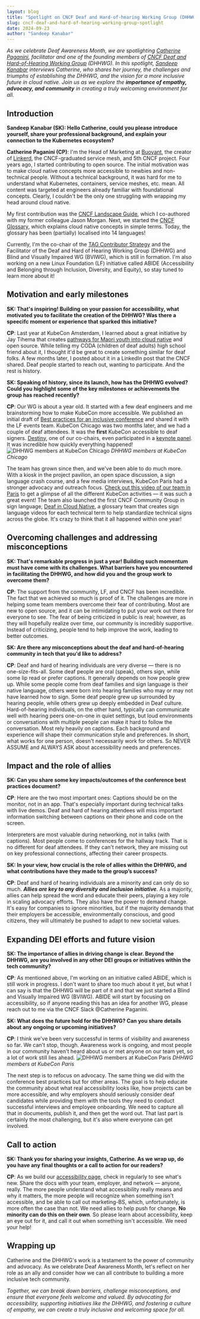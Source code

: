 ```yaml
---
layout: blog
title: "Spotlight on CNCF Deaf and Hard-of-hearing Working Group (DHHWG)"
slug: cncf-deaf-and-hard-of-hearing-working-group-spotlight
date: 2024-09-23
author: "Sandeep Kanabar"
---
```


_As we celebrate Deaf Awareness Month, we are spotlighting [Catherine Paganini](https://www.linkedin.com/in/catherinepaganini/), facilitator and one of the founding members of [CNCF Deaf and Hard-of-Hearing Working Group](https://contribute.cncf.io/accessibility/deaf-and-hard-of-hearing/) (DHHWG). In this spotlight, [Sandeep Kanabar](https://www.linkedin.com/in/sandeepkanabar/) interviews Catherine, who shares her journey, *the challenges and triumphs of establishing the DHHWG, and the vision for a more inclusive future in cloud native*. Join us as we explore the **importance of empathy, advocacy, and community** in creating a truly welcoming environment for all._

## Introduction
**Sandeep Kanabar (SK): Hello Catherine, could you please introduce yourself, share your professional background, and explain your connection to the Kubernetes ecosystem?**

**Catherine Paganini (CP)**: I'm the Head of Marketing at [Buoyant](https://buoyant.io/), the creator of [Linkerd](https://linkerd.io/), the CNCF-graduated service mesh, and 5th CNCF project. Four years ago, I started contributing to open source. The initial motivation was to make cloud native concepts more accessible to newbies and non-technical people. Without a technical background, it was hard for me to understand what Kubernetes, containers, service meshes, etc. mean. All content was targeted at engineers already familiar with foundational concepts. Clearly, I couldn't be the only one struggling with wrapping my head around cloud native. 

My first contribution was the [CNCF Landscape Guide](https://landscape.cncf.io/guide#introduction), which I co-authored with my former colleague Jason Morgan. Next, we started the [CNCF Glossary](https://glossary.cncf.io/), which explains cloud native concepts in simple terms. Today, the glossary has been (partially) localised into 14 languages! 

Currently, I'm the co-chair of the [TAG Contributor Strategy](https://contribute.cncf.io/about/) and the Facilitator of the Deaf and Hard of Hearing Working Group (DHHWG) and Blind and Visually Impaired WG (BVIWG), which is still in formation. I'm also working on a new Linux Foundation (LF) initiative called ABIDE (Accessibility and Belonging through Inclusion, Diversity, and Equity), so stay tuned to learn more about it! 

## Motivation and early milestones
**SK: That's inspiring! Building on your passion for accessibility, what motivated you to facilitate the creation of the DHHWG? Was there a speecifc moment or experience that sparked this initiative?**

**CP**: Last year at KubeCon Amsterdam, I learned about a great initiative by Jay Tihema that creates [pathways for Maori youth into cloud native](https://contribute.cncf.io/resources/videos/2023/from-maori-to-deaf-engineers/) and open source. While telling my CODA (children of deaf adults) high school friend about it, I thought it'd be great to create something similar for deaf folks. A few months later, I posted about it in a LinkedIn post that the CNCF shared. Deaf people started to reach out, wanting to participate. And the rest is history. 

**SK: Speaking of history, since its launch, how has the DHHWG evolved? Could you highlight some of the key milestones or achievements the group has reached recently?**

**CP**: Our WG is about a year old. It started with a few deaf engineers and me brainstorming how to make KubeCon more accessible. We published an initial draft of [Best practices for an inclusive conference](https://contribute.cncf.io/accessibility/deaf-and-hard-of-hearing/conference-best-practices/) and shared it with the LF events team. KubeCon Chicago was two months later, and we had a couple of deaf attendees. It was the **first** KubeCon accessible to deaf signers. [Destiny](https://www.linkedin.com/in/destiny-o-connor-28b2a5255/), one of our co-chairs, even participated in a [keynote panel](https://youtu.be/3WJ_s4Jvbsk?si=iscthTiCyMxoMUqY&t=347). It was incredible how quickly everything happened!
![DHHWG members at KubeCon Chicago](/blog/2024/cncf-dhhwg/cncf-dhhwg-chicago.jpg)
*DHHWG members at KubeCon Chicago*

The team has grown since then, and we've been able to do much more. With a kiosk in the project pavilion, an open space discussion, a sign language crash course, and a few media interviews, KubeCon Paris had a stronger advocacy and outreach focus. [Check out this video of our team in Paris](https://www.youtube.com/watch?v=E8AcyqsgAyQ) to get a glimpse of all the different KubeCon activities — it was such a great event! The team also launched the first CNCF Community Group in sign language, [Deaf in Cloud Native](https://community.cncf.io/deaf-in-cloud-native/), a glossary team that creates sign language videos for each technical term to help standardize technical signs across the globe. It's crazy to think that it all happened within one year! 

## Overcoming challenges and addressing misconceptions
**SK: That's remarkable progress in just a year! Building such momentum must have come with its challenges. What barriers have you encountered in facilitating the DHHWG, and how did you and the group work to overcome them?**

**CP**: The support from the community, LF, and CNCF has been incredible. The fact that we achieved so much is proof of it. The challenges are more in helping some team members overcome their fear of contributing. Most are new to open source, and it can be intimidating to put your work out there for everyone to see. The fear of being criticized in public is real; however, as they will hopefully realize over time, our community is incredibly supportive. Instead of criticizing, people tend to help improve the work, leading to better outcomes.

**SK: Are there any misconceptions about the deaf and hard-of-hearing community in tech that you'd like to address?**

**CP**: Deaf and hard of hearing individuals are very diverse — there is no one-size-fits-all. Some deaf people are oral (speak), others sign, while some lip read or prefer captions. It generally depends on how people grew up. While some people come from deaf families and sign language is their native language, others were born into hearing families who may or may not have learned how to sign. Some deaf people grew up surrounded by hearing people, while others grew up deeply embedded in Deaf culture. Hard-of-hearing individuals, on the other hand, typically can communicate well with hearing peers one-on-one in quiet settings, but loud environments or conversations with multiple people can make it hard to follow the conversation. Most rely heavily on captions. Each background and experience will shape their communication style and preferences. In short, what works for one person, doesn't necessarily work for others. So NEVER ASSUME and ALWAYS ASK about accessibility needs and preferences.

## Impact and the role of allies
**SK: Can you share some key impacts/outcomes of the conference best practices document?**

**CP**: Here are the two most important ones: Captions should be on the monitor, not in an app. That's especially important during technical talks with live demos. Deaf and hard of hearing attendees will miss important information switching between captions on their phone and code on the screen. 

Interpreters are most valuable during networking, not in talks (with captions). Most people come to conferences for the hallway track. That is no different for deaf attendees. If they can't network, they are missing out on key professional connections, affecting their career prospects. 


**SK: In your view, how crucial is the role of allies within the DHHWG, and what contributions have they made to the group’s success?**

**CP**: Deaf and hard of hearing individuals are a minority and can only do so much. ***Allies are key to any diversity and inclusion initiative***. As a majority, allies can help spread the word and educate their peers, playing a key role in scaling advocacy efforts. They also have the power to demand change. It's easy for companies to ignore minorities, but if the majority demands that their employers be accessible, environmentally conscious, and good citizens, they will ultimately be pushed to adapt to new societal values. 

## Expanding DEI efforts and future vision
**SK: The importance of allies in driving change is clear. Beyond the DHHWG, are you involved in any other DEI groups or initiatives within the tech community?**

**CP**: As mentioned above, I'm working on an initiative called ABIDE, which is still work in progress. I don't want to share too much about it yet, but what I can say is that the DHHWG will be part of it and that we just started a Blind and Visually Impaired WG (BVIWG). ABIDE will start by focusing on accessibility, so if anyone reading this has an idea for another WG, please reach out to me via the CNCF Slack @Catherine Paganini.

**SK: What does the future hold for the DHHWG? Can you share details about any ongoing or upcoming initiatives?**

**CP**: I think we've been very successful in terms of visibility and awareness so far. We can't stop, though. Awareness work is ongoing, and most people in our community haven't heard about us or met anyone on our team yet, so a lot of work still lies ahead. 
![DHHWG members at KubeCon Paris](/blog/2024/cncf-dhhwg/cncf-dhhwg-paris.jpg)
*DHHWG members at KubeCon Paris*



The next step is to refocus on advocacy. The same thing we did with the conference best practices but for other areas. The goal is to help educate the community about what real accessibility looks like, how projects can be more accessible, and why employers should seriously consider deaf candidates while providing them with the tools they need to conduct successful interviews and employee onboarding. We need to capture all that in documents, publish it, and then get the word out. That last part is certainly the most challenging, but it's also where everyone can get involved. 

## Call to action
**SK: Thank you for sharing your insights, Catherine. As we wrap up, do you have any final thoughts or a call to action for our readers?**

**CP**: As we build our [accessibility page](https://contribute.cncf.io/accessibility/deaf-and-hard-of-hearing/), check in regularly to see what's new. Share the docs with your team, employer, and network — anyone, really. The more people understand what accessibility really means and why it matters, the more people will recognize when something isn't accessible, and be able to call out marketing-BS, which, unfortunately, is more often the case than not. We need allies to help push for change. **No minority can do this on their own**. So please learn about accessibility, keep an eye out for it, and call it out when something isn't accessible. We need your help! 

## Wrapping up

Catherine and the DHHWG's work is a testament to the power of community and advocacy. As we celebrate Deaf Awareness Month, let's reflect on her role as an ally and consider how we can all contribute to building a more inclusive tech community.

*Together, we can break down barriers, challenge misconceptions, and ensure that everyone feels welcome and valued. By advocating for accessibility, supporting initiatives like the DHHWG, and fostering a culture of empathy, we can create a truly inclusive and welcoming space for all.*
